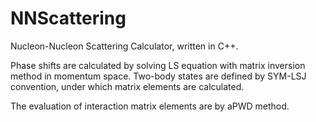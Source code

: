 # NNScattering

Nucleon-Nucleon Scattering Calculator, written in C++.

Phase shifts are calculated by solving LS equation with matrix inversion method in momentum space. Two-body states are defined by SYM-LSJ convention, under which matrix elements are calculated.

The evaluation of interaction matrix elements are by aPWD method.
